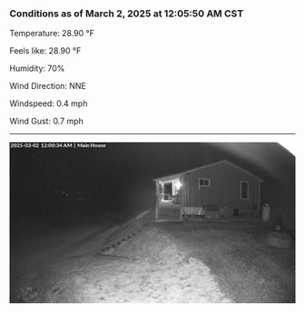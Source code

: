 ### Conditions as of March 2, 2025 at 12:05:50 AM CST 

Temperature: 28.90 &deg;F

Feels like: 28.90 &deg;F

Humidity: 70%

Wind Direction: NNE

Windspeed: 0.4 mph

Wind Gust: 0.7 mph

---

<img src="./images/latest.jpeg"/>

